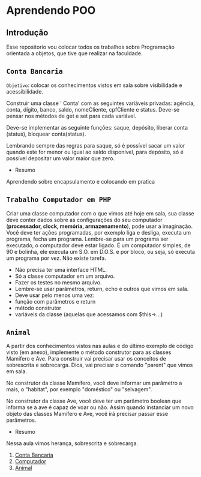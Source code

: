 # Aprendendo POO

## Introdução

Esse repositorio vou colocar todos os trabalhos sobre Programação orientada a objetos, que tive que realizar na faculdade.

## `Conta Bancaria`

`Objetivo`: colocar os conhecimentos vistos em sala sobre visibilidade e acessibilidade.

Construir uma classe ' Conta' com as seguintes variáveis privadas:  agência, conta, dígito, banco, saldo, nomeCliente, cpfCliente e status. Deve-se pensar nos métodos de get e set para cada variável.

Deve-se implementar as seguinte funções: saque, depósito, liberar conta (status), bloquear conta(status).

Lembrando sempre das regras para saque, só é possível sacar um valor quando este for menor ou igual ao saldo disponível, para depósito, só é possível depositar um valor maior que zero.

* Resumo

Aprendendo sobre encapsulamento e colocando em pratica

## `Trabalho Computador em PHP`

Criar uma classe computador com o que vimos até hoje em sala, sua classe deve conter dados sobre as configurações do seu computador (**processador, clock, memória, armazenamento**), pode usar a imaginação. Você deve ter ações programadas, por exemplo liga e desliga, executa um programa, fecha um programa.
Lembre-se para um programa ser executado, o computador deve estar ligado. É um computador simples, de 90 e bolinha, ele executa um S.O. em D.O.S. e por bloco, ou seja, só executa um programa por vez. Não existe tarefa.

* Não precisa ter uma interface HTML.
* Só a classe computador em um arquivo.
* Fazer os testes no mesmo arquivo.
* Lembre-se usar parâmetros, return, echo e outros que vimos em sala.
* Deve usar pelo menos uma vez:
* função com parâmetros e return
* método construtor
* variáveis da classe (aquelas que acessamos com $this->...)

## `Animal`

A partir dos conhecimentos vistos nas aulas e do último exemplo de código visto (em anexo), implemente o método construtor para as classes Mamifero e Ave. Para construir vai precisar usar os conceitos de sobrescrita e sobrecarga. Dica, vai precisar o comando "parent" que vimos em sala.

No construtor da classe Mamífero, você deve informar um parâmetro a mais, o "habitat", por exemplo "doméstico" ou "selvagem".

No construtor da classe  Ave, você deve ter um parâmetro boolean que informa se a ave é capaz de voar ou não. Assim quando instanciar um novo objeto das classes Mamifero e Ave, você irá precisar passar esse parâmetros.

* Resumo

Nessa aula vimos herança, sobrescrita e sobrecarga.

1. [Conta Bancaria](/Conta-Bancaria/)
2. [Computador](/Computador/)
3. [Animal](/Heranca/)